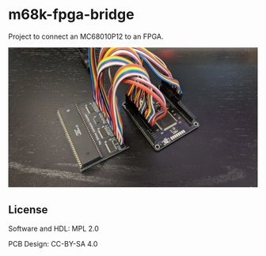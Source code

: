 # m68k-fpga-bridge

Project to connect an MC68010P12 to an FPGA.

![Mojo](/assets/mojo.webp)

## License

Software and HDL: MPL 2.0

PCB Design: CC-BY-SA 4.0
